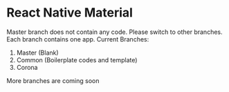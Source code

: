 # React Native Material
Master branch does not contain any code. Please switch to other branches. Each branch contains one app. Current Branches: 
1. Master (Blank)
2. Common (Boilerplate codes and template)
3. Corona

More branches are coming soon
